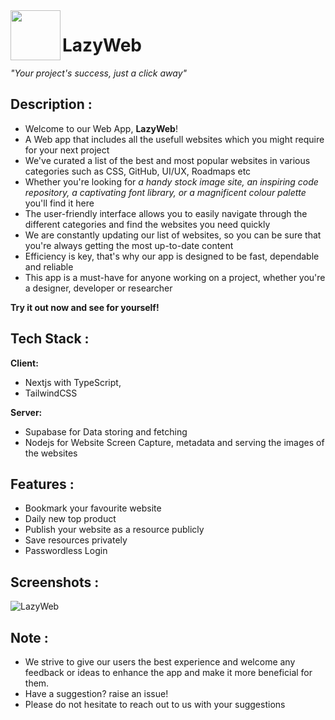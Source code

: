 <img align="left" width="80" height="80" src="https://user-images.githubusercontent.com/90952604/212896554-1175ac00-9f63-465a-86eb-c67cf60d51bc.png">

# LazyWeb


*"Your project's success, just a click away"*


## Description :
+ Welcome to our Web App, **LazyWeb**!
+ A Web app that includes all the usefull websites which you might require for your next project
+ We've curated a list of the best and most popular websites in various categories such as CSS, GitHub, UI/UX, Roadmaps etc
+ Whether you're looking for *a handy stock image site, an inspiring code repository, a captivating font library, or a magnificent colour palette* you'll find it here
+ The user-friendly interface allows you to easily navigate through the different categories and find the websites you need quickly
+ We are constantly updating our list of websites, so you can be sure that you're always getting the most up-to-date content
+ Efficiency is key, that's why our app is designed to be fast, dependable and reliable
+ This app is a must-have for anyone working on a project, whether you're a designer, developer or researcher


**Try it out now and see for yourself!**

## Tech Stack :

**Client:** 
- Nextjs with TypeScript,
- TailwindCSS

**Server:** 
- Supabase for Data storing and fetching 
- Nodejs for Website Screen Capture, metadata and serving the images of the websites


## Features :

- Bookmark your favourite website
- Daily new top product
- Publish your website as a resource publicly
- Save resources privately
- Passwordless Login

## Screenshots :
![LazyWeb](https://user-images.githubusercontent.com/90952604/209479725-b5cd3d7f-1b60-41f3-a929-c51861aa2dec.png)

## Note : 
+ We strive to give our users the best experience and welcome any feedback or ideas to enhance the app and make it more beneficial for them.
+ Have a suggestion? raise an issue!
+ Please do not hesitate to reach out to us with your suggestions


